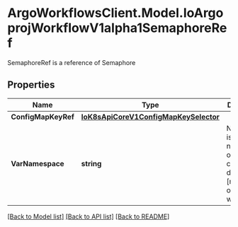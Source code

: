 # ArgoWorkflowsClient.Model.IoArgoprojWorkflowV1alpha1SemaphoreRef
SemaphoreRef is a reference of Semaphore

## Properties

Name | Type | Description | Notes
------------ | ------------- | ------------- | -------------
**ConfigMapKeyRef** | [**IoK8sApiCoreV1ConfigMapKeySelector**](IoK8sApiCoreV1ConfigMapKeySelector.md) |  | [optional] 
**VarNamespace** | **string** | Namespace is the namespace of the configmap, default: [namespace of workflow] | [optional] 

[[Back to Model list]](../README.md#documentation-for-models) [[Back to API list]](../README.md#documentation-for-api-endpoints) [[Back to README]](../README.md)

